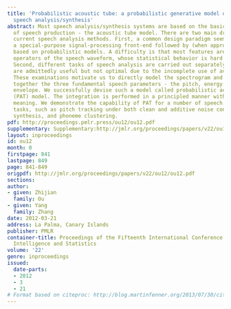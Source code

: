 ```yaml
---
title: 'Probabilistic acoustic tube: a probabilistic generative model of speech for
  speech analysis/synthesis'
abstract: Most speech analysis/synthesis systems are based on the basic physical model
  of speech production - the acoustic tube model. There are two main drawbacks with
  current speech analysis methods. First, a common design paradigm seems to build
  a special-purpose signal-processing front-end followed by (when appropriate) a back-end
  based on probabilistic models. A difficulty is that most features are nonlinear
  operators of the speech waveform, whose statistical behavior is hard to be modeled.
  Second, different tasks of speech analysis are carried out separately. These practices
  are admittedly useful but not optimal due to the incomplete use of available information.
  These examinations motivate us to directly model the spectrogram and to integrate
  together the three fundamental speech parameters - the pitch, energy and spectral
  envelope. We successfully devise such a model called probabilistic acoustic tube
  (PAT) model. The integration is performed in a principled manner with explicit physical
  meaning. We demonstrate the capability of PAT for a number of speech analysis/synthesis
  tasks, such as pitch tracking under both clean and additive noise conditions, speech
  synthesis, and phoneme clustering.
pdf: http://proceedings.pmlr.press/ou12/ou12.pdf
supplementary: Supplementary:http://jmlr.org/proceedings/papers/v22/ou12/ou12Supple.zip
layout: inproceedings
id: ou12
month: 0
firstpage: 841
lastpage: 849
page: 841-849
origpdf: http://jmlr.org/proceedings/papers/v22/ou12/ou12.pdf
sections: 
author:
- given: Zhijian
  family: Ou
- given: Yang
  family: Zhang
date: 2012-03-21
address: La Palma, Canary Islands
publisher: PMLR
container-title: Proceedings of the Fifteenth International Conference on Artificial
  Intelligence and Statistics
volume: '22'
genre: inproceedings
issued:
  date-parts:
  - 2012
  - 3
  - 21
# Format based on citeproc: http://blog.martinfenner.org/2013/07/30/citeproc-yaml-for-bibliographies/
---
```

